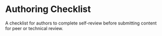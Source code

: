# Authoring Checklist

A checklist for authors to complete self-review before submitting content for peer or technical review.



